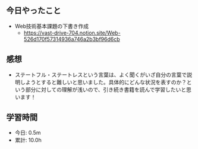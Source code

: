 ## 今日やったこと
- Web技術基本課題の下書き作成
  - https://vast-drive-704.notion.site/Web-526d170f57314936a746a2b3bf96d6cb

## 感想
-  ステートフル・ステートレスという言葉は、よく聞くがいざ自分の言葉で説明しようとすると難しいと思いました。具体的にどんな状況を表すのか？という部分に対しての理解が浅いので、引き続き書籍を読んで学習したいと思います！

## 学習時間
- 今日:  0.5m
- 累計: 10.0h